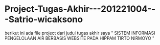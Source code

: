 # Project-Tugas-Akhir---201221004---Satrio-wicaksono
berikut ini ada file project dari judul tugas akhir saya " SISTEM INFORMASI PENGELOLAAN AIR BERBASIS WEBSITE PADA HIPPAM TIRTO NIRMOYO "
